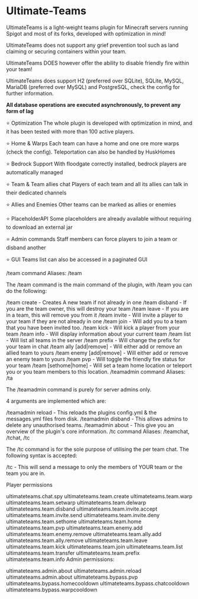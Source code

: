 # Ultimate-Teams
UltimateTeams is a light-weight teams plugin for Minecraft servers running Spigot and most of its forks, developed with optimization in mind!

UltimateTeams does not support any grief prevention tool such as land claiming or securing containers within your team.

UltimateTeams DOES however offer the ability to disable friendly fire within your team!

UltimateTeams does support H2 (preferred over SQLite), SQLite, MySQL, MariaDB (preferred over MySQL) and PostgreSQL, check the config for further information.

**All database operations are executed asynchronously, to prevent any form of lag**

⭐ Optimization
The whole plugin is developed with optimization in mind, and it has been tested with more than 100 active players.

⭐ Home & Warps
Each team can have a home and one ore more warps (check the config). Teleportation can also be handled by HuskHomes

⭐ Bedrock Support
With floodgate correctly installed, bedrock players are automatically managed

⭐ Team & Team allies chat
Players of each team and all its allies can talk in their dedicated channels

⭐ Allies and Enemies
Other teams can be marked as allies or enemies

⭐ PlaceholderAPI
Some placeholders are already available without requiring to download an external jar

⭐ Admin commands
Staff members can force players to join a team or disband another

⭐ GUI
Teams list can also be accessed in a paginated GUI

/team command
Aliases: /team

The /team command is the main command of the plugin, with /team you can do the following:

/team create <name> - Creates A new team if not already in one
/team disband - If you are the team owner, this will destroy your team
/team leave - If you are in a team, this will remove you from it
/team invite <player> - Will invite a player to your team if they are not already in one
/team join - Will add you to a team that you have been invited too.
/team kick <player> - Will kick a player from your team
/team info - Will display information about your current team
/team list - Will list all teams in the server
/team prefix <prefix> - Will change the prefix for your team in chat
/team ally [add|remove] <team-name> - Will either add or remove an allied team to yours
/team enemy [add|remove] <team-name> - Will either add or remove an enemy team to yours
/team pvp - Will toggle the friendly fire status for your team
/team [sethome|home] - Will set a team home location or teleport you or you team members to this location.
/teamadmin command
Aliases: /ta

The /teamadmin command is purely for server admins only.

4 arguments are implemented which are:

/teamadmin reload - This reloads the plugins config.yml & the messages.yml files from disk.
/teamadmin disband <team-name> - This allows admins to delete any unauthorised teams.
/teamadmin about - This give you an overview of the plugin's core information.
/tc command
Aliases: /teamchat, /tchat, /tc

The /tc command is for the sole purpose of utilising the per team chat. The following syntax is accepted:

/tc <message> - This will send a message to only the members of YOUR team or the team you are in.
 
Player permissions

ultimateteams.chat.spy
ultimateteams.team.create
ultimateteams.team.warp
ultimateteams.team.setwarp
ultimateteams.team.delwarp
ultimateteams.team.disband
ultimateteams.team.invite.accept
ultimateteams.team.invite.send
ultimateteams.team.invite.deny
ultimateteams.team.sethome
ultimateteams.team.home
ultimateteams.team.pvp
ultimateteams.team.enemy.add
ultimateteams.team.enemy.remove
ultimateteams.team.ally.add
ultimateteams.team.ally.remove
ultimateteams.team.leave
ultimateteams.team.kick
ultimateteams.team.join
ultimateteams.team.list
ultimateteams.team.transfer
ultimateteams.team.prefix
ultimateteams.team.info
Admin permissions:

ultimateteams.admin.about
ultimateteams.admin.reload
ultimateteams.admin.about
ultimateteams.bypass.pvp
ultimateteams.bypass.homecooldown
ultimateteams.bypass.chatcooldown
ultimateteams.bypass.warpcooldown
